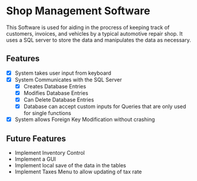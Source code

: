 # Shop Management Software
This Software is used for aiding in the procress of keeping track of customers, invoices, and vehicles by a typical automotive repair shop. It uses a SQL server to store the data and manipulates the data as necessary.

## Features
- [X] System takes user input from keyboard
- [x] System Communicates with the SQL Server
  - [x] Creates Database Entries
  - [x] Modifies Database Entries
  - [x] Can Delete Database Entries
  - [x] Database can accept custom inputs for Queries that are only used for single functions
- [x] System allows Foreign Key Modification without crashing

## Future Features
- Implement Inventory Control
- Implement a GUI
- Implement local save of the data in the tables
- Implement Taxes Menu to allow updating of tax rate
